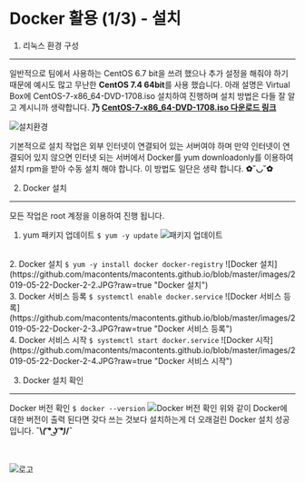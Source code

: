 Docker 활용 (1/3) - 설치
=======================

1. 리눅스 환경 구성
-----------------
일반적으로 팀에서 사용하는 CentOS 6.7 bit을 쓰려 했으나
추가 설정을 해줘야 하기때문에 예시도 많고 무난한 <b>CentOS 7.4 64bit</b>를 사용 했습니다.
아래 설명은 Virtual Box에 CentOS-7-x86_64-DVD-1708.iso 설치하여 진행하며
설치 방법은 다들 잘 알고 계시니까 생략합니다. <b>乃</b>
<b>[CentOS-7-x86_64-DVD-1708.iso 다운로드 링크](http://mirror.nsc.liu.se/centos-store/7.4.1708/isos/x86_64/)</b>
<br>


![설치환경](https://github.com/macontents/macontents.github.io/blob/master/images/2019-05-22-Docker-1-1.JPG?raw=true "CentOS 7.4 환경")

기본적으로 설치 작업은 외부 인터넷이 연결되어 있는 서버여야 하며
만약 인터넷이 연결되어 있지 않으면 인터넷 되는 서버에서 Docker를 
yum downloadonly를 이용하여 설치 rpm을 받아 수동 설치 해야 합니다.
이 방법도 일단은 생략 합니다. <b>✿˘◡˘✿</b>


2. Docker 설치
-------------
모든 작업은 root 계정을 이용하여 진행 됩니다.


1. yum 패키지 업데이트
<code>$ yum -y update</code>
![패키지 업데이트](https://github.com/macontents/macontents.github.io/blob/master/images/2019-05-22-Docker-2-1.JPG?raw=true "yum 패키지 업데이트")
<br>
2. Docker 설치
<code>$ yum -y install docker docker-registry</code>
![Docker 설치](https://github.com/macontents/macontents.github.io/blob/master/images/2019-05-22-Docker-2-2.JPG?raw=true "Docker 설치")
<br>
3. Docker 서비스 등록
<code>$ systemctl enable docker.service</code>
![Docker 서비스 등록](https://github.com/macontents/macontents.github.io/blob/master/images/2019-05-22-Docker-2-3.JPG?raw=true "Docker 서비스 등록")
<br>
4. Docker 서비스 시작
<code>$ systemctl start docker.service</code>
![Docker 시작](https://github.com/macontents/macontents.github.io/blob/master/images/2019-05-22-Docker-2-4.JPG?raw=true "Docker 서비스 시작")

3. Docker 설치 확인
------------------
Docker 버전 확인
<code>$ docker --version</code>
![Docker 버전 확인](https://github.com/macontents/macontents.github.io/blob/master/images/2019-05-22-Docker-3-1.JPG?raw=true "Docker 버전 확인")
위와 같이 Docker에 대한 버전이 출력 된다면 갖다 쓰는 것보다
설치하는게 더 오래걸린 Docker 설치 성공 입니다. <b>¯\\_( ͡° ͜ʖ ͡°)_/¯</b>

<br><br>
![로고](https://macontents.github.io/images/markany.png)
